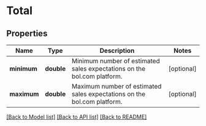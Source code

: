 # Total

## Properties
Name | Type | Description | Notes
------------ | ------------- | ------------- | -------------
**minimum** | **double** | Minimum number of estimated sales expectations on the bol.com platform. | [optional] 
**maximum** | **double** | Maximum number of estimated sales expectations on the bol.com platform. | [optional] 

[[Back to Model list]](../README.md#documentation-for-models) [[Back to API list]](../README.md#documentation-for-api-endpoints) [[Back to README]](../README.md)


